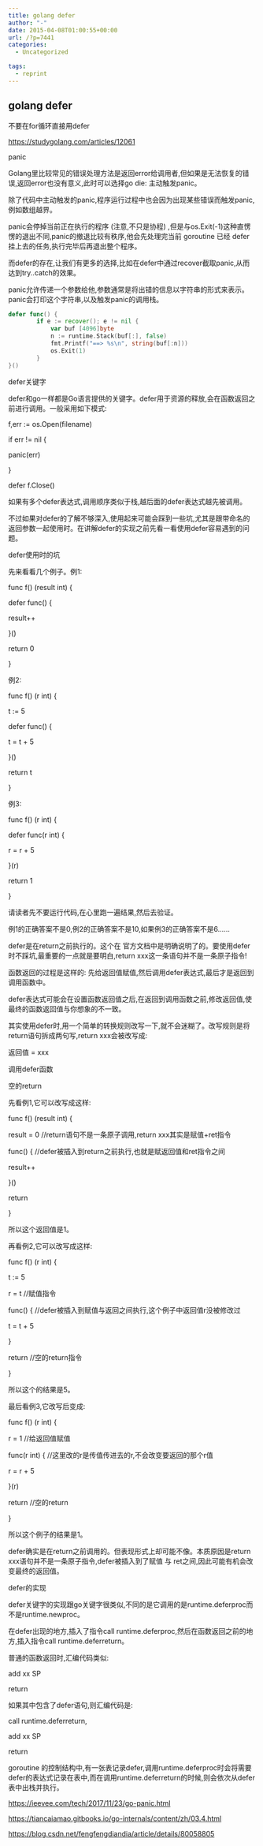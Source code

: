 ```yaml
---
title: golang defer
author: "-"
date: 2015-04-08T01:00:55+00:00
url: /?p=7441
categories:
  - Uncategorized

tags:
  - reprint
---
```

## golang defer
不要在for循环直接用defer
  
https://studygolang.com/articles/12061

panic
  
Golang里比较常见的错误处理方法是返回error给调用者,但如果是无法恢复的错误,返回error也没有意义,此时可以选择go die: 主动触发panic。

除了代码中主动触发的panic,程序运行过程中也会因为出现某些错误而触发panic,例如数组越界。

panic会停掉当前正在执行的程序 (注意,不只是协程) ,但是与os.Exit(-1)这种直愣愣的退出不同,panic的撤退比较有秩序,他会先处理完当前 goroutine 已经 defer 挂上去的任务,执行完毕后再退出整个程序。

而defer的存在,让我们有更多的选择,比如在defer中通过recover截取panic,从而达到try..catch的效果。

panic允许传递一个参数给他,参数通常是将出错的信息以字符串的形式来表示。panic会打印这个字符串,以及触发panic的调用栈。

```go
defer func() {
        if e := recover(); e != nil {
            var buf [4096]byte
            n := runtime.Stack(buf[:], false)
            fmt.Printf("==> %s\n", string(buf[:n]))
            os.Exit(1)
        }
}()
```

defer关键字

defer和go一样都是Go语言提供的关键字。defer用于资源的释放,会在函数返回之前进行调用。一般采用如下模式: 
  
f,err := os.Open(filename)
  
if err != nil {
      
panic(err)
  
}
  
defer f.Close()
  
如果有多个defer表达式,调用顺序类似于栈,越后面的defer表达式越先被调用。
  
不过如果对defer的了解不够深入,使用起来可能会踩到一些坑,尤其是跟带命名的返回参数一起使用时。在讲解defer的实现之前先看一看使用defer容易遇到的问题。
  
defer使用时的坑

先来看看几个例子。例1: 
  
func f() (result int) {
      
defer func() {
          
result++
      
}()
      
return 0
  
}
  
例2: 

func f() (r int) {
       
t := 5
       
defer func() {
         
t = t + 5
       
}()
       
return t
  
}
  
例3: 

func f() (r int) {
      
defer func(r int) {
            
r = r + 5
      
}(r)
      
return 1
  
}
  
请读者先不要运行代码,在心里跑一遍结果,然后去验证。
  
例1的正确答案不是0,例2的正确答案不是10,如果例3的正确答案不是6......
  
defer是在return之前执行的。这个在 官方文档中是明确说明了的。要使用defer时不踩坑,最重要的一点就是要明白,return xxx这一条语句并不是一条原子指令!
  
函数返回的过程是这样的: 先给返回值赋值,然后调用defer表达式,最后才是返回到调用函数中。
  
defer表达式可能会在设置函数返回值之后,在返回到调用函数之前,修改返回值,使最终的函数返回值与你想象的不一致。
  
其实使用defer时,用一个简单的转换规则改写一下,就不会迷糊了。改写规则是将return语句拆成两句写,return xxx会被改写成:
  
返回值 = xxx
  
调用defer函数
  
空的return
  
先看例1,它可以改写成这样: 
  
func f() (result int) {
       
result = 0 //return语句不是一条原子调用,return xxx其实是赋值+ret指令
       
func() { //defer被插入到return之前执行,也就是赋返回值和ret指令之间
           
result++
       
}()
       
return
  
}
  
所以这个返回值是1。
  
再看例2,它可以改写成这样: 
  
func f() (r int) {
       
t := 5
       
r = t //赋值指令
       
func() { //defer被插入到赋值与返回之间执行,这个例子中返回值r没被修改过
           
t = t + 5
       
}
       
return //空的return指令
  
}
  
所以这个的结果是5。
  
最后看例3,它改写后变成: 
  
func f() (r int) {
       
r = 1 //给返回值赋值
       
func(r int) { //这里改的r是传值传进去的r,不会改变要返回的那个r值
            
r = r + 5
       
}(r)
       
return //空的return
  
}
  
所以这个例子的结果是1。
  
defer确实是在return之前调用的。但表现形式上却可能不像。本质原因是return xxx语句并不是一条原子指令,defer被插入到了赋值 与 ret之间,因此可能有机会改变最终的返回值。
  
defer的实现

defer关键字的实现跟go关键字很类似,不同的是它调用的是runtime.deferproc而不是runtime.newproc。
  
在defer出现的地方,插入了指令call runtime.deferproc,然后在函数返回之前的地方,插入指令call runtime.deferreturn。
  
普通的函数返回时,汇编代码类似: 
  
add xx SP
  
return
  
如果其中包含了defer语句,则汇编代码是: 
  
call runtime.deferreturn,
  
add xx SP
  
return
  
goroutine 的控制结构中,有一张表记录defer,调用runtime.deferproc时会将需要defer的表达式记录在表中,而在调用runtime.deferreturn的时候,则会依次从defer表中出栈并执行。

https://ieevee.com/tech/2017/11/23/go-panic.html
  
https://tiancaiamao.gitbooks.io/go-internals/content/zh/03.4.html
  
https://blog.csdn.net/fengfengdiandia/article/details/80058805